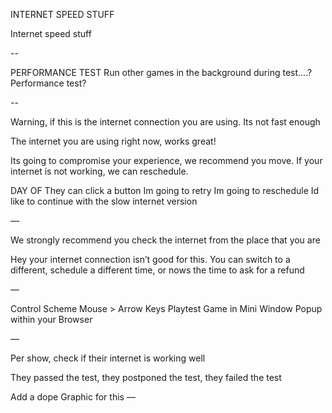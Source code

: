
INTERNET SPEED STUFF

Internet speed stuff

--

PERFORMANCE TEST 
  Run other games in the background during test….? Performance test?

--

Warning, if this is the internet connection you are using. Its not fast enough

The internet you are using right now, works great! 

Its going to compromise your experience, we recommend you move. If your internet is not working, we can reschedule.

DAY OF
They can click a button 
	Im going to retry 
	Im going to reschedule
	Id like to continue with the slow internet version 

—

We strongly recommend you check the internet from the place that you are

Hey your internet connection isn’t good for this. You can switch to a different, schedule a different time, or nows the time to ask for a refund

—

Control Scheme 
	Mouse > Arrow Keys
Playtest Game in Mini Window
Popup within your Browser 

—

Per show, check if their internet is working well

They passed the test, they postponed the test, they failed the test

Add a dope Graphic for this
—

